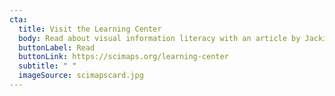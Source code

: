```yaml
---
cta:
  title: Visit the Learning Center 
  body: Read about visual information literacy with an article by Jackie Fleming, Visual Literacy and Resources Librarian at Indiana University Bloomington.
  buttonLabel: Read
  buttonLink: https://scimaps.org/learning-center
  subtitle: " "
  imageSource: scimapscard.jpg
---
```

